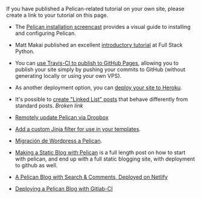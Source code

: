 If you have published a Pelican-related tutorial on your own site, please create a link to your tutorial on this page.

- The [Pelican installation screencast](http://hackercodex.com/guide/pelican-static-site-generator-install/) provides a visual guide to installing and configuring Pelican.

- Matt Makai published an excellent [introductory tutorial](https://www.fullstackpython.com/blog/generating-static-websites-pelican-jinja2-markdown.html) at Full Stack Python.

- You can [use Travis-CI to publish to GitHub Pages](http://zonca.github.io/2013/09/automatically-build-pelican-and-publish-to-github-pages.html), allowing you to publish your site simply by pushing your commits to GitHub (without generating locally or using your own VPS).

- As another deployment option, you can [deploy your site to Heroku](http://blog.getpelican.com/using-pelican-with-heroku.html).

- It's possible to [create "Linked List" posts](https://gist.github.com/jasonpbecker/7539951) that behave differently from standard posts. _Broken link_

- [Remotely update Pelican via Dropbox](http://www.sparsebundle.net/posts/remotely-update-pelican-via-dropbox/)

- [Add a custom Jinja filter for use in your templates](http://linkpeek.com/blog/how-to-add-a-custom-jinja-filter-to-pelican.html).

- [Migración de Wordpress a Pelican](http://www.freakspot.net/migraci%C3%B3n-de-wordpress-a-pelican/).

- [Making a Static Blog with Pelican](http://nafiulis.me/making-a-static-blog-with-pelican.html) is a full length post on how to start with pelican, and end up with a full static blogging site, with deployment to github as well.

- [A Pelican Blog with Search & Comments, Deployed on Netlify](https://snipcart.com/blog/pelican-blog-tutorial-search-comments)

- [Deploying a Pelican Blog with Gitlab-CI](http://blog.squareys.de/new-website/#pelican-m-css-gitlab-ci)
